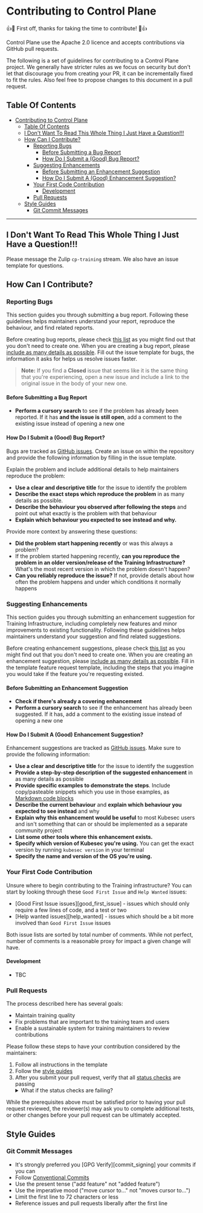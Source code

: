 # Contributing to Control Plane

:+1::tada: First off, thanks for taking the time to contribute! :tada::+1:

Control Plane use the Apache 2.0 licence and accepts contributions via GitHub pull requests.

The following is a set of guidelines for contributing to a Control Plane project. We generally have stricter rules as we focus on security but don't let that discourage you from creating your PR, it can be incrementally fixed to fit the rules. Also feel free to propose changes to this document in a pull request.

## Table Of Contents

- [Contributing to Control Plane](#contributing-to-control-plane)
  - [Table Of Contents](#table-of-contents)
  - [I Don't Want To Read This Whole Thing I Just Have a Question!!!](#i-dont-want-to-read-this-whole-thing-i-just-have-a-question)
  - [How Can I Contribute?](#how-can-i-contribute)
    - [Reporting Bugs](#reporting-bugs)
      - [Before Submitting a Bug Report](#before-submitting-a-bug-report)
      - [How Do I Submit a (Good) Bug Report?](#how-do-i-submit-a-good-bug-report)
    - [Suggesting Enhancements](#suggesting-enhancements)
      - [Before Submitting an Enhancement Suggestion](#before-submitting-an-enhancement-suggestion)
      - [How Do I Submit A (Good) Enhancement Suggestion?](#how-do-i-submit-a-good-enhancement-suggestion)
    - [Your First Code Contribution](#your-first-code-contribution)
      - [Development](#development)
    - [Pull Requests](#pull-requests)
  - [Style Guides](#style-guides)
    - [Git Commit Messages](#git-commit-messages)

---

## I Don't Want To Read This Whole Thing I Just Have a Question!!!

Please message the Zulip `cp-training` stream. We also have an issue template for questions.

## How Can I Contribute?

### Reporting Bugs

This section guides you through submitting a bug report. Following these guidelines helps maintainers understand your report, reproduce the behaviour, and find related reports.

Before creating bug reports, please check [this list](#before-submitting-a-bug-report) as you might find out that you don't need to create one. When you are creating a bug report, please [include as many details as possible](#how-do-i-submit-a-good-bug-report). Fill out the issue template for bugs, the information it asks for helps us resolve issues faster.

> **Note:** If you find a **Closed** issue that seems like it is the same thing that you're experiencing, open a new issue
> and include a link to the original issue in the body of your new one.
#### Before Submitting a Bug Report

- **Perform a cursory search** to see if the problem has already been reported. If it has **and the issue is still open**, add a comment to the existing issue instead of opening a new one

#### How Do I Submit a (Good) Bug Report?

Bugs are tracked as [GitHub issues](https://guides.github.com/features/issues/).
Create an issue on within the repository and provide the following information by filling in the issue template.

Explain the problem and include additional details to help maintainers reproduce the problem:

- **Use a clear and descriptive title** for the issue to identify the problem
- **Describe the exact steps which reproduce the problem** in as many details as possible.
- **Describe the behaviour you observed after following the steps** and point out what exactly is the problem with that behaviour
- **Explain which behaviour you expected to see instead and why.**

Provide more context by answering these questions:

- **Did the problem start happening recently** or was this always a problem?
- If the problem started happening recently, **can you reproduce the problem in an older version/release of the Training Infrastructure?** What's the most recent version in which the problem doesn't happen?
- **Can you reliably reproduce the issue?** If not, provide details about how often the problem happens and under which conditions it normally happens

### Suggesting Enhancements

This section guides you through submitting an enhancement suggestion for Training Infrastructure, including completely new features and minor improvements to existing functionality. Following these guidelines helps maintainers understand your suggestion and find related suggestions.

Before creating enhancement suggestions, please check [this list](#before-submitting-an-enhancement-suggestion) as you might find out that you don't need to create one. When you are creating an enhancement suggestion, please [include as many details as possible](#how-do-i-submit-a-good-enhancement-suggestion). Fill in the template feature request template, including the steps that you imagine you would take if the feature you're requesting existed.

#### Before Submitting an Enhancement Suggestion

- **Check if there's already a covering enhancement**
- **Perform a cursory search** to see if the enhancement has
  already been suggested. If it has, add a comment to the existing issue instead of opening a new one

#### How Do I Submit A (Good) Enhancement Suggestion?

Enhancement suggestions are tracked as [GitHub issues](https://guides.github.com/features/issues/). Make sure to provide the following information:

- **Use a clear and descriptive title** for the issue to identify the suggestion
- **Provide a step-by-step description of the suggested enhancement** in as many details as possible
- **Provide specific examples to demonstrate the steps**. Include copy/pasteable snippets which you use in those examples,
  as [Markdown code blocks](https://help.github.com/articles/markdown-basics/#multiple-lines)
- **Describe the current behaviour** and **explain which behaviour you expected to see instead** and why
- **Explain why this enhancement would be useful** to most Kubesec users and isn't something that can or should be implemented
  as a separate community project
- **List some other tools where this enhancement exists.**
- **Specify which version of Kubesec you're using.** You can get the exact version by running `kubesec version` in your terminal
- **Specify the name and version of the OS you're using.**

### Your First Code Contribution

Unsure where to begin contributing to the Training infrastructure? You can start by looking through these `Good First Issue` and `Help Wanted`
issues:

- [Good First Issue issues][good_first_issue] - issues which should only require a few lines of code, and a test or two
- [Help wanted issues][help_wanted] - issues which should be a bit more involved than `Good First Issue` issues

Both issue lists are sorted by total number of comments. While not perfect, number of comments is a reasonable proxy for impact a given change will have.

#### Development

- TBC

### Pull Requests

The process described here has several goals:

- Maintain training quality
- Fix problems that are important to the training team and users
- Enable a sustainable system for training maintainers to review contributions

Please follow these steps to have your contribution considered by the maintainers:

1. Follow all instructions in the template
2. Follow the [style guides](#style-guides)
3. After you submit your pull request, verify that all [status checks](https://help.github.com/articles/about-status-checks/)
   are passing
   <details>
    <summary>What if the status checks are failing?</summary>
    If a status check is failing, and you believe that the failure is unrelated to your change, please leave a comment on
    the pull request explaining why you believe the failure is unrelated. A maintainer will re-run the status check for
    you. If we conclude that the failure was a false positive, then we will open an issue to track that problem with our
    status check suite.
   </details>


While the prerequisites above must be satisfied prior to having your pull request reviewed, the reviewer(s) may ask you to complete additional tests, or other changes before your pull request can be ultimately accepted.

## Style Guides

### Git Commit Messages

- It's strongly preferred you [GPG Verify][commit_signing] your commits if you can
- Follow [Conventional Commits](https://www.conventionalcommits.org)
- Use the present tense ("add feature" not "added feature")
- Use the imperative mood ("move cursor to..." not "moves cursor to...")
- Limit the first line to 72 characters or less
- Reference issues and pull requests liberally after the first line
